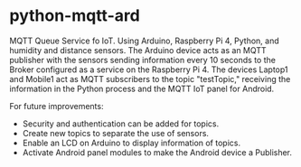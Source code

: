 # python-mqtt-ard

MQTT Queue Service fo IoT. Using Arduino, Raspberry Pi 4, Python, and humidity and distance sensors. The Arduino device acts as an MQTT publisher with the sensors sending information every 10 seconds to the Broker configured as a service on the Raspberry Pi 4. The devices Laptop1 and Mobile1 act as MQTT subscribers to the topic "testTopic," receiving the information in the Python process and the MQTT IoT panel for Android.

For future improvements:
- Security and authentication can be added for topics. 
- Create new topics to separate the use of sensors. 
- Enable an LCD on Arduino to display information of topics.
- Activate Android panel modules to make the Android device a Publisher.